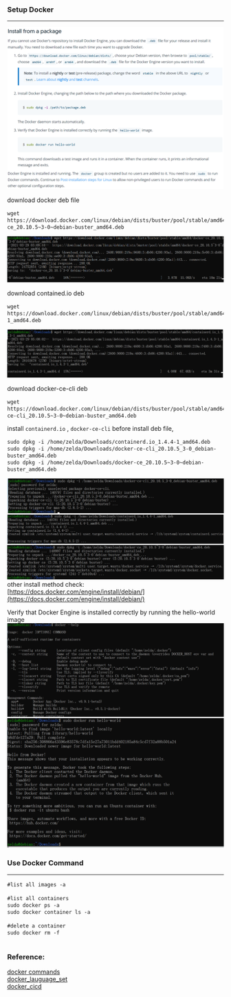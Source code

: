 ### Setup Docker
***

![install_docker](../../images/cicd/docker/install_docker.png)  
    
download docker deb file
```shell 
wget https://download.docker.com/linux/debian/dists/buster/pool/stable/amd64/docker-ce_20.10.5~3-0~debian-buster_amd64.deb
```
![download_docker_deb](../../images/cicd/docker/download_docker_deb.png)

download contained.io deb  
```shell
wget https://download.docker.com/linux/debian/dists/buster/pool/stable/amd64/containerd.io_1.4.3-1_amd64.deb
```
![download_contained_io](../../images/cicd/docker/download_contained_io.png)

download docker-ce-cli deb
```shell
wget https://download.docker.com/linux/debian/dists/buster/pool/stable/amd64/docker-ce-cli_20.10.5~3-0~debian-buster_amd64.deb
```

install `containerd.io` , `docker-ce-cli` before install deb file, 
```shell
sudo dpkg -i /home/zelda/Downloads/containerd.io_1.4.4-1_amd64.deb
sudo dpkg -i /home/zelda/Downloads/docker-ce-cli_20.10.5_3-0_debian-buster_amd64.deb
sudo dpkg -i /home/zelda/Downloads/docker-ce_20.10.5~3-0~debian-buster_amd64.deb
```

![install_docker_ce_cli](../../images/cicd/docker/install_docker_ce_cli.png)
![install_contained_io](../../images/cicd/docker/install_contained_io.png)
![install_docker_ce](../../images/cicd/docker/install_docker_ce.png)
other install method check:  
[https://docs.docker.com/engine/install/debian/](https://docs.docker.com/engine/install/debian/)  

Verify that Docker Engine is installed correctly by running the hello-world image  
![check_docker_cmd](../../images/cicd/docker/check_docker_cmd.png)
![run_docker_hello_world](../../images/cicd/docker/run_docker_hello_world.png)  

### Use Docker Command
***
```shell
#list all images -a

#list all containers
sudo docker ps -a
sudo docker container ls -a

#delete a container
sudo docker rm -f 


```

### Reference:    
[docker commands](https://docs.docker.com/engine/reference/run/)  
[docker_lauguage_set](https://docs.docker.com/language/)  
[docker_cicd](https://docs.docker.com/ci-cd/best-practices/)  
